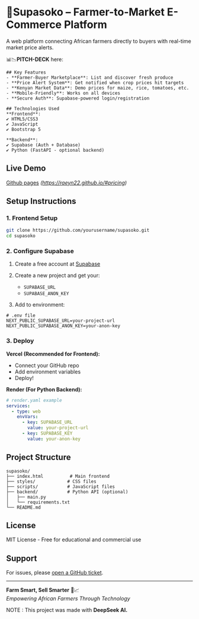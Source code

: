 


# 🌱Supasoko – Farmer-to-Market E-Commerce Platform 

A web platform connecting African farmers directly to buyers with real-time market price alerts.

📊📉**PITCH-DECK** here: 
```
## Key Features
- **Farmer-Buyer Marketplace**: List and discover fresh produce
- **Price Alert System**: Get notified when crop prices hit targets
- **Kenyan Market Data**: Demo prices for maize, rice, tomatoes, etc.
- **Mobile-Friendly**: Works on all devices
- **Secure Auth**: Supabase-powered login/registration

## Technologies Used
**Frontend**:  
✔ HTML5/CSS3  
✔ JavaScript  
✔ Bootstrap 5  

**Backend**:  
✔ Supabase (Auth + Database)  
✔ Python (FastAPI - optional backend)  
```
## Live Demo
[Github pages](#) *(https://raeyn22.github.io/#pricing)*

## Setup Instructions

### 1. Frontend Setup
```bash
git clone https://github.com/yourusername/supasoko.git
cd supasoko
```

### 2. Configure Supabase
1. Create a free account at [Supabase](https://supabase.com/)
2. Create a new project and get your:
   - `SUPABASE_URL`
   - `SUPABASE_ANON_KEY`

3. Add to environment:
```env
# .env file
NEXT_PUBLIC_SUPABASE_URL=your-project-url
NEXT_PUBLIC_SUPABASE_ANON_KEY=your-anon-key
```

### 3. Deploy
**Vercel (Recommended for Frontend):**
- Connect your GitHub repo
- Add environment variables
- Deploy!

**Render (For Python Backend):**
```yaml
# render.yaml example
services:
  - type: web
    envVars:
      - key: SUPABASE_URL
        value: your-project-url
      - key: SUPABASE_KEY
        value: your-anon-key
```

## Project Structure
```
supasoko/
├── index.html          # Main frontend
├── styles/            # CSS files
├── scripts/           # JavaScript files
├── backend/           # Python API (optional)
│   ├── main.py
│   └── requirements.txt
└── README.md
```

## License
MIT License - Free for educational and commercial use

## Support
For issues, please [open a GitHub ticket](https://github.com/Raeyn22/supasoko/issues).

---
**Farm Smart, Sell Smarter** 🌱📈  
*Empowering African Farmers Through Technology*

NOTE : This project was made with **DeepSeek AI.**



